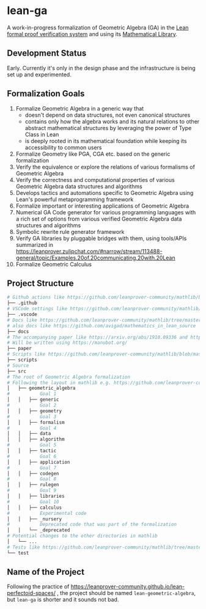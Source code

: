 lean-ga
=========

A work-in-progress formalization of Geometric Algebra (GA) in the [Lean formal proof verification system](https://leanprover-community.github.io/) and using its [Mathematical Library](https://github.com/leanprover-community/mathlib/).

Development Status
--------------------

Early. Currently it's only in the design phase and the infrastructure is being set up and experimented.

Formalization Goals
--------------------

1. Formalize Geometric Algebra in a generic way that
    - doesn't depend on data structures, not even canonical structures
    - contains only how the algebra works and its natural relations to other abstract mathematical structures by leveraging the power of Type Class in Lean 
    - is deeply rooted in its mathematical foundation while keeping its accessibility to common users
2. Formalize Geometry like PGA, CGA etc. based on the generic formalization
3. Verify the equivalence or explore the relations of various formalisms of Geometric Algebra
4. Verify the correctness and computational properties of various Geometric Algebra data structures and algorithms
5. Develops tactics and automations specific to Geometric Algebra using Lean's powerful metaprogramming framework
6. Formalize important or interesting applications of Geometric Algebra
7. Numerical GA Code generator for various programming languages with a rich set of options from various verified Geometric Algebra data structures and algorithms
8. Symbolic rewrite rule generator framework
9. Verify GA libraries by pluggable bridges with them, using tools/APIs summarized in https://leanprover.zulipchat.com/#narrow/stream/113488-general/topic/Examples.20of.20communicating.20with.20Lean
10. Formalize Geometric Calculus

Project Structure
--------------------

```bash
# Github actions like https://github.com/leanprover-community/mathlib/blob/master/.github/workflows/build.yml
├── .github
# VSCode settings like https://github.com/leanprover-community/mathlib/blob/master/.vscode/settings.json              
├── .vscode
# Docs like https://github.com/leanprover-community/mathlib/tree/master/docs using https://github.com/leanprover-community/doc-gen and possibly https://github.com/leanprover-community/format_lean and https://github.com/leanprover-community/lean-client-python
# also docs like https://github.com/avigad/mathematics_in_lean_source
├── docs
# The accompanying paper like https://arxiv.org/abs/1910.09336 and https://arxiv.org/abs/1910.12320
# Will be written using https://manubot.org/
├── paper
# Scripts like https://github.com/leanprover-community/mathlib/blob/master/scripts/deploy_docs.sh
├── scripts
# Source
├── src
# The root of Geometric Algebra formalization
# Following the layout in mathlib e.g. https://github.com/leanprover-community/mathlib/tree/master/src/linear_algebra
│   ├── geometric_algebra
#           Goal 1
│   │   ├── generic
#           Goal 2
│   │   ├── geometry
#           Goal 3
│   │   ├── formalism
#           Goal 4
│   │   ├── data
│   │   ├── algorithm
#           Goal 5
│   │   ├── tactic
#           Goal 6
│   │   ├── application
#           Goal 7
│   │   ├── codegen
#           Goal 8
│   │   ├── rulegen
#           Goal 9
│   │   ├── libraries
#           Goal 10
│   │   ├── calculus
#           Experimental code
│   │   ├── _nursery
#           Deprecated code that was part of the formalization
│   │   └── _deprecated
# Potential changes to the other directories in mathlib
│   └── ...
# Tests like https://github.com/leanprover-community/mathlib/tree/master/test
└── test
```

Name of the Project
--------------------

Following the practice of https://leanprover-community.github.io/lean-perfectoid-spaces/ , the project should be named `lean-geometric-algebra`, but `lean-ga` is shorter and it sounds not bad.
